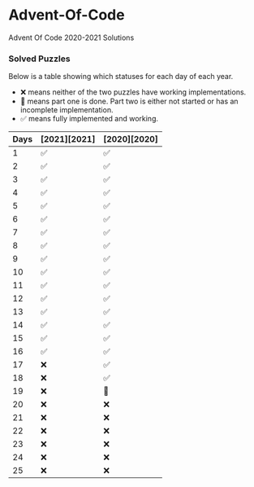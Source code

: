 # Advent-Of-Code
 Advent Of Code 2020-2021 Solutions
### Solved Puzzles
Below is a table showing which statuses for each day of each year.
- ❌ means neither of the two puzzles have working implementations.
- 🚧 means part one is done. Part two is either not started or has an incomplete implementation.
- ✅ means fully implemented and working.

| Days  | [2021][2021]   | [2020][2020]   |
|-------|--------------|--------------|
|  1    | ✅           | ✅           |
|  2    | ✅           | ✅           |
|  3    | ✅           | ✅           |
|  4    | ✅           | ✅           |
|  5    | ✅           | ✅           |
|  6    | ✅           | ✅           |
|  7    | ✅           | ✅           |
|  8    | ✅           | ✅           |
|  9    | ✅           | ✅           |
| 10    | ✅           | ✅           |
| 11    | ✅           | ✅           |
| 12    | ✅           | ✅           |
| 13    | ✅           | ✅           |
| 14    | ✅           | ✅           |
| 15    | ✅           | ✅           |
| 16    | ✅           | ✅           |
| 17    | ❌           | ✅           |
| 18    | ❌           | ✅           |
| 19    | ❌           | 🚧           |
| 20    | ❌           | ❌           |
| 21    | ❌           | ❌           |
| 22    | ❌           | ❌           |
| 23    | ❌           | ❌           |
| 24    | ❌           | ❌           |
| 25    | ❌           | ❌           |
